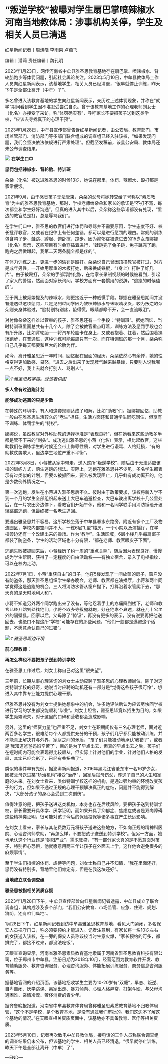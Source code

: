 # “叛逆学校”被曝对学生扇巴掌喷辣椒水 河南当地教体局：涉事机构关停，学生及相关人员已清退

红星新闻记者丨周炜皓 李雨果 卢燕飞

编辑丨潘莉 责任编辑丨魏孔明

2023年1月23日，网传河南省中牟县雅圣思教育基地存在扇巴掌、喷辣椒水、背轮胎跑步等体罚问题，引起社会舆论关注。2023年5月10日，中牟县教体局工作人员向红星新闻表示，该基地学生、相关人员已经清退，“很早就停止训练，昨天下午是全部让离开（中牟）了”。

多名曾进入该教育基地的学生向红星新闻表示，亲历过上述体罚现象，并称在“就学”期间看到学生因不堪忍受尝试自杀。曾于该教育基地工作的心理老师刘女士（化名）亦接受了采访，称“体罚确实有”，呼吁家长不要把孩子送到这类学校，“应该去寻找真正的心理干预”。

2023年1月28日，中牟县宣传部曾告诉红星新闻记者，由公安局、教育部门、市场监管部门、消防部门等多部门联合组成的调查组已经入驻该校，“如果发现问题，我们会坚决依法依规进行严肃处理”。但截至发稿前，该县公安局、教体局还未公布调查结果。

![](https://inews.gtimg.com/om_bt/OT4bkbX7ye8vZW5alkDbo48BbGUw2iAjkFvvGAHEQKPWkAA/1000)
**在学生口中**

**惩罚包括辣椒水、背轮胎、特训班**

朵朵（化名）被送进雅圣思的时候13岁，她说在那里，体罚、辣椒水、殴打都是家常便饭。

2021年9月，由于感觉孩子无法管束，朵朵的父母将她转交给了号称以“素质教育”为主的雅圣思教育基地，那时，学校老师给朵朵和家长的承诺是“不打不骂，每次都会和学生好好沟通”。但真的进入其中以后，朵朵称这些承诺都没有兑现，“里边的教官总是打，总是辱骂我们”。

在学生们口中，雅圣思的教官们进行体罚和辱骂并不需要原因，学生态度不好、校长批评教官，又或者在纪律上有任何差错，都可以是进行惩罚的理由。常规的训练包含鸭子步、蛙跳、蹲起、俯卧撑、跑步。因为抑郁症被送进去的15岁女孩娜娜（化名）表示，这些项目有时会穿插着进行，“蛙跳完了兔子跳，兔子跳完了跑，跑完之后做蹲起，我第二天两条腿全都是疼的”。

在体力训练之上，更进一步的惩罚是殴打。朵朵说自己曾因顶撞教官被打过，对方是成年男性，一开始用厚重的木板打她，后来换成铁棍，“（身上）打肿了好几片”。由于被殴打，朵朵的手部浮肿化脓，在给家长录制视频的时候被看到，引起了家人的警惕，然而面对家长询问，学校方面有一套惯用的说辞，“逃跑的时候磕的”。

至于网上被频繁提及的辣椒水，则更接近于一种威慑手段。娜娜在雅圣思期间并没有遭遇过这项惩罚，只是见到过同学因为被喷辣椒水导致眼睛发炎，较为叛逆的朵朵则亲身体验过，“脸特别特别疼，蛰得慌，眼睛都睁不开，会一直流眼泪”。

对付像朵朵这样难以管束的孩子，雅圣思还有一个手段：“特训班”。据她回忆，当时特训班里面总共有十几个人，除了会被教官重点盯着，训练方法及惩罚手段也会有所升级，比如背轮胎——将汽车轮胎卡在身上，又或者抱着、扛着，然后围着操场跑步，在普通班，这种训练可能每周只有一次，而在特训班的那一个月，朵朵称自己几乎每天都要和巨大的轮胎为伴。

如今，离开雅圣思近一年时间，回忆起在里面的经历，朵朵依然心有余悸，她的性格变得更加敏感、易怒，“进去之后出来了发现脾气越来越暴躁，只要别人说我哪一点不好，我上去就会打别人、骂别人”。

![](https://inews.gtimg.com/om_bt/Oy1q9rKr7XAIl2-7XN_imiUDWbyKF16X_sZvgMpGP7vwIAA/1000)_↑雅圣思教学楼。受访者供图_

**多人曾有过逃跑计划**

**能够成功逃离的只是少数**

在特殊的环境中，有人和这套规则达成了和解，比如“助教”们。据娜娜回忆，助教一般由在雅圣思生活较久的“老生”担任，生活方面还和普通学生同吃同住，但享有不训练、体罚学生的“特权”。

娜娜说，虽然教官对外称助教的选择标准是“表现良好”，但在她看来这些助教多半都是管不下来的“刺头”。成功逃出雅圣思的小蒋（化名）表示，相比起教官，这些助教们在训练学生的时候还会带上侮辱性质，对学生进行谩骂、人格贬损，“有的助教仗势欺人，里边学生地位严重不平衡”。

2022年3月8日，小蒋被从家中带走，送入这所“叛逆学校”，随后由于无法适应该校的训练方式，萌生逃跑的想法。实际上，逃跑在雅圣思并不少见，多名学生都表示有过类似的计划，但要么被抓回来，要么被发现阻止，几乎鲜有成功离开的，他是少数例外情况之一。

第一次逃跑，发生在小蒋进入雅圣思后不久。彼时由于政策要求，该校将新入学不到一个月的学生全部组织起来送上大巴车逃避检查，大巴车驶出离学校十几公里处后，在一片农田旁边停下，看教官们开始午休，他和一名同学联手用消防锤砸开玻璃跳窗逃跑，但最终被一名老生追回。

要逃出雅圣思并不容易，这所学校坐落于中牟县春水东路旁，附近有多个工厂及物流园区，学校内部空间并不大，一栋6层“L型”楼房，一个小院以及演播厅，在学校旁边还有一个改建出来的操场。作为“教学”、生活区域，6层小楼几乎每扇窗子都装了防盗条，学生的活动区域也十分有限，“都在老师、教官眼皮子下面”。

逃跑失败被抓回来后，小蒋经历了约一周的“重点关照”，随后因为表现良好，慢慢成为学生帮厨，获得了一定程度的自由活动权——有独立宿舍，录入了电梯指纹，可以在校内走动。

2022年7月1日，小蒋“重获自由”的日子，他在5楼发现了一间放菜的房子，窗户没有防盗条，那天雅圣思组织学生举办晚会，老师、教官都在演播厅，小蒋和两个同学觉得这是逃跑的机会，三人将消防水管从窗户抛下，打算沿着水管爬下去，“那天真的是天时地利人和”。

小蒋不知道另外两个同学跑出来了没有，等他忍着手上的疼痛降到楼下，老师和教官已经开始到处找他们，小蒋不敢多等拔腿就跑，好在他家不算远，就在几十公里外的隔壁县。回家以后，父母除了“惊讶”，再没有更多的表示，没有说要再把他送回去，也绝口不提这所“学校”可能存在的那些问题，“他们一般都是逃避这个话题，不愿意承认自己的过错”。

![](https://inews.gtimg.com/om_bt/OsVMhPqZwTrsL_otcNDCbgEXsq0cVilP64PzfV1RZRru0AA/1000)_↑雅圣思周边环境_

**前心理教师：**

**再怎么样也不要把孩子送到特训学校**

在雅圣思工作过后，刘女士称自己对这里“很失望”。

三年前，长期从事心理咨询的刘女士主动应聘了雅圣思的心理教师岗位，除了对这类特训学校的好奇，她说当时应聘的动机还有一部分是“觉得这些孩子很可怜”，想进入其中靠专业能力提供心理干预。

但雅圣思并没有为刘女士提供她想象中的机会，许多她评估后认为应该尽快回学校进行学习的学生都没能顺利“毕业”。刘女士坦言，雅圣思毕竟以招生为目的，如果学生频繁流失，对于这里的口碑和营收都会造成影响。

另外，这里的“师资力量”也严重不足，刘女士在职期间仅有三名心理老师，面对近两百多名学生，很难给每个人都提供充分的干预，孩子们几乎都只能被动训练，并不能真正解决其与外界、家庭之间的矛盾，“孩子们只能被动地承认‘我错了’，或者是‘我知道爸爸妈妈辛苦了’，目的是为了早点出去，但真的早点出去之后，孩子们在短时间内可能会表现得比较顺从，但实际上针对他们的学业，针对他们人格的发展，其实已经变形了，已经有些扭曲了”。

类似的事件早有先例，据澎湃新闻报道，2016年黑龙江省肇东市一名16岁少女，因被父母送进某“矫治机构”接受“治疗”，回家后弑母伤父，葬送了自己的人生和家庭的未来。在刘女士看来，类似特训学校这样的机构，是通过强约束的环境改变孩子的行为，但如果不通过正规的心理干预解决真正的症结，问题并不能得到解决，“大部分孩子的身心会受到二次创伤”。

值得注意的是，把孩子送进这类机构，本身也存在后续风险。要把孩子送到特训学校，家长需要开具休学、厌学证明，而如果开具了抑郁症、焦虑症或者是双向障碍这些精神类证明，很可能对孩子今后的保险投保等诸多事宜产生长远影响。

在刘女士看来，家长与其花费数万元将孩子送进这些地方，不如向正规的精神科医院、心理咨询师求助，“再怎么样，不要把孩子送送到特训学校”。但另一方面，她也承认这个行业还是“朝阳产业”，需求旺盛，“有一部分家长真的是不愿意面对孩子，特别担心恐惧，他就愿意用两三年让孩子在外面去上学，这样他会避免很多的麻烦事情”。

至于学生们指控的体罚、虐待等问题，刘女士称自己并不知情，“我在里面还好，惩罚没有特别多，背地里他们肯定有，但是在我这块还好”。

**当地成立联合调查组**

**雅圣思被指相关资质存疑**

2023年1月28日下午，中牟县宣传部曾向红星新闻记者透露，中牟县成立了联合调查组，其构成涉及多个部门，“我们公安教育、市场监管、应急、住建、规划、消防，还有咱们属地”。

1月28日下午，红星新闻记者到访中牟县雅圣思教育基地，看见大门紧闭，多名保安人员把守门口，称必须要预约才能进入。记者注意到，有家长将一名10岁左右的女孩送入该校，在一旁的保安人员称该校当时生意火爆，“家长预约的可多，都排完了，都接不过来，都没法吃饭”。

天眼查查询显示，河南省雅圣思素质教育基地隶属于河南省雅圣思教育科技有限公司，位于郑州市中牟县，注册日期为2018年10月，经营范围为教育软件开发、教育辅助服务、教育咨询服务、心理咨询服务、体能拓展训练服务、商务信息咨询服务等。

据基地官网的介绍页面，该基地招收学生主要为10-20岁有“双瘾”，早恋、叛逆、自卑自闭、厌学跳课、离家出走、暴力倾向、心理人格异常、打架斗殴、与父母沟通困难、亲情冷漠、奢侈消费的青少年。

据齐鲁晚报报道，河南省中牟县教育体育局曾称雅圣思素质教育基地不归教体局管，“这个不是学校，是个教育基地，是没有通过我们审批的。我们这边不了解这个基地的情况。”在天眼查相关资质页面中，该基地亦不具备教育、医疗等相关资质。

2023年5月10日，记者再次致电中牟县教体局，接电话的工作人员称联合调查组的调查结果仍未公布，但该基地的学生、相关人员已经清退，“很早就停止训练，昨天下午是全部让离开（中牟）了”。

—END—

